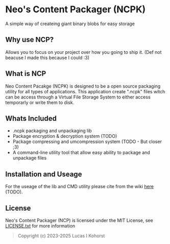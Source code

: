 # Neo's Content Packager (NCPK)
A simple way of createing giant binary blobs for easy storage

## Why use NCP?
Allows you to focus on your project over how you going to ship it. (Def not beacuse I made this because I could :3)

## What is NCP
Neo Content Pacakge (NCPK) is designed to be a open source packaging utility for all types of applications. This application create ".ncpk" files witch can be access through a Virtual File Storage System to either access temporarly or write them to disk.

## Whats Included
- .ncpk packaging and unpackaging lib
- Package encryption & decryption system (TODO)
- Package compressing and umcompression system (TODO - But closer ;3)
- A command-line utility tool that allow easy ability to package and unpackage files

## Installation and Useage
For the useage of the lib and CMD utility please cite from the wiki [here](TODO) (TODO).

## License
Neo's Content Packager (NCP) is licensed under the MIT License, see [LICENSE.txt](https://github.com/Hedge239/NeosContentPackager/blob/latest-dev/LICENSE.txt) for more information
> Copyright (c) 2023-2025 Lucas I Kohorst